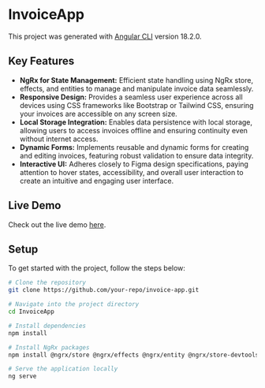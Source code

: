 # InvoiceApp

This project was generated with [Angular CLI](https://github.com/angular/angular-cli) version 18.2.0.

## Key Features

- **NgRx for State Management:** Efficient state handling using NgRx store, effects, and entities to manage and manipulate invoice data seamlessly.
- **Responsive Design:** Provides a seamless user experience across all devices using CSS frameworks like Bootstrap or Tailwind CSS, ensuring your invoices are accessible on any screen size.
- **Local Storage Integration:** Enables data persistence with local storage, allowing users to access invoices offline and ensuring continuity even without internet access.
- **Dynamic Forms:** Implements reusable and dynamic forms for creating and editing invoices, featuring robust validation to ensure data integrity.
- **Interactive UI:** Adheres closely to Figma design specifications, paying attention to hover states, accessibility, and overall user interaction to create an intuitive and engaging user interface.

## Live Demo

Check out the live demo [here](https://moses-invoice-app.netlify.app/).

## Setup

To get started with the project, follow the steps below:

```bash
# Clone the repository
git clone https://github.com/your-repo/invoice-app.git

# Navigate into the project directory
cd InvoiceApp

# Install dependencies
npm install

# Install NgRx packages
npm install @ngrx/store @ngrx/effects @ngrx/entity @ngrx/store-devtools

# Serve the application locally
ng serve
